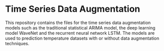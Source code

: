 # Time Series Data Augmentation
This repository contains the files for the time series data augmentation models such as the traditional statistical ARIMA model, the deep learning model WaveNet and the recurrent neural network LSTM. The models are used to prediction temperature datasets with or without data augmentation techniques.
